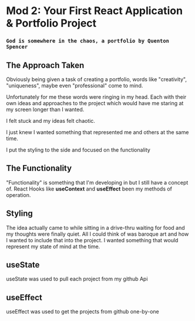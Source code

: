 # Mod 2: Your First React Application & Portfolio Project

### `God is somewhere in the chaos, a portfolio by Quenton Spencer`

## The Approach Taken
Obviously being given a task of creating a portfolio, words like "creativity", "uniqueness", maybe even "professional" come to mind.

Unfortunately for me these words were ringing in my head. Each with their own ideas and approaches to the project which would have me staring at my screen longer than I wanted.

I felt stuck and my ideas felt chaotic.

I just knew I wanted something that represented me and others at the same time. 

I put the styling to the side and focused on the functionality
 
## The Functionality
"Functionality" is something that I'm developing in but  I still have a concept of. React Hooks like <strong>useContext</strong> and <strong>useEffect</strong> been my methods of operation.

## Styling
The idea actually came to while sitting in a drive-thru waiting for food and my thoughts were finally quiet. All I could think of was baroque art and how I wanted to include that into the project. I wanted something that would represent my state of mind at the time. 

## useState
useState was used to pull each project from my github Api

## useEffect
useEffect was used to get the projects from github one-by-one

